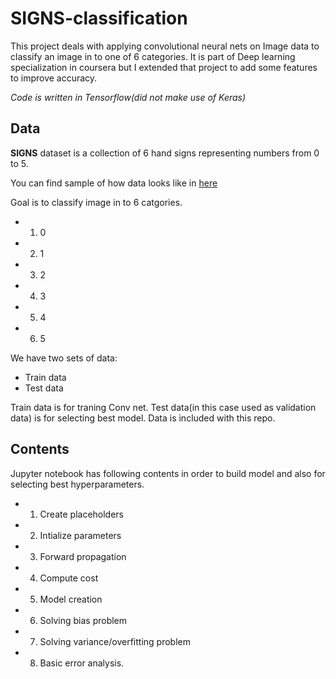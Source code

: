 # SIGNS-classification

This project deals with applying convolutional neural nets on Image data to classify an image in to one of 6 categories.
It is part of Deep learning specialization in coursera but I extended that project to add some features to improve accuracy.

_Code is written in Tensorflow(did not make use of Keras)_

## Data

**SIGNS** dataset is a collection of 6 hand signs representing numbers from 0 to 5.

You can find sample of how data looks like in [here](https://github.com/raviteja-ganta/SIGNS-classification/tree/master/images)

Goal is to classify image in to 6 catgories.

* 1) 0
* 2) 1
* 3) 2
* 4) 3
* 5) 4
* 6) 5

We have two sets of data:

* Train data
* Test data

Train data is for traning Conv net. Test data(in this case used as validation data) is for selecting best model.
Data is included with this repo.

## Contents

Jupyter notebook has following contents in order to build model and also for selecting best hyperparameters.
* 1) Create placeholders
* 2) Intialize parameters
* 3) Forward propagation
* 4) Compute cost
* 5) Model creation
* 6) Solving bias problem
* 7) Solving variance/overfitting problem
* 8) Basic error analysis.
